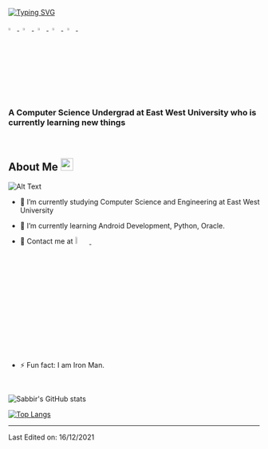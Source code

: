 [![Typing SVG](https://readme-typing-svg.herokuapp.com?font=Arial&color=%2309F707&multiline=true&width=500&lines=Hello%2C+I+am+Afridi.+Welcome+to+my+Github+Profile)](https://git.io/typing-svg)
<p >
  <a href="https://www.linkedin.com/in/smahmuddz/">
   <img src="https://img.icons8.com/color/48/000000/linkedin.png" width="3.5%"/>
    </a><span>&nbsp;</span>
  <a href="https://twitter.com/smahmuddz">
    <img src="https://img.icons8.com/color/48/000000/twitter.png" width="3.5%"/>
  </a><span>&nbsp;</span>
  <a href="https://www.instagram.com/magician_sm">
    <img src="https://img.icons8.com/fluent/48/000000/instagram-new.png" width="3.5%"/>
  </a><span>&nbsp;</span>
  <a href="mailto:smahmuddz@gmail.com">
    <img src="https://img.icons8.com/fluent/48/000000/gmail.png" width="3.5%"/>
  </a><span>&nbsp;</span>
  <a href="https://github.com/smahmuddz">
    <img src="https://img.icons8.com/fluent/48/000000/github.png" width="3.5%"/>
  </a><span>&nbsp;</span>
</p>
<h3 >A Computer Science Undergrad at East West University who is currently learning new things</h3>

<br>
<h2> About Me <img src="https://media.giphy.com/media/hvRJCLFzcasrR4ia7z/giphy.gif" width="25px"> </h2>

![Alt Text](https://giphy.com/gifs/trippy-psychedelic-magic-l4lRdl315eruX7S6Y)

- 🔭 I’m currently studying Computer Science and Engineering at East West University
  
- 🌱 I’m currently learning Android Development, Python, Oracle.
  
- 💬 Contact me at     <a href="https://www.linkedin.com/in/smahmuddz/">
   <img src="https://pngpress.com/wp-content/uploads/2020/09/uploads_linkedIn_linkedIn_PNG31.png" width="6%"/>
    </a><span>&nbsp;</span>
  
- ⚡ Fun fact: I am Iron Man.

<br>

![Sabbir's GitHub stats](https://github-readme-stats.vercel.app/api?username=smahmuddz&show_icons=true&theme=radical)

[![Top Langs](https://github-readme-stats.vercel.app/api/top-langs/?username=smahmuddz)](https://github.com/anuraghazra/github-readme-stats)

------



Last Edited on: 16/12/2021
